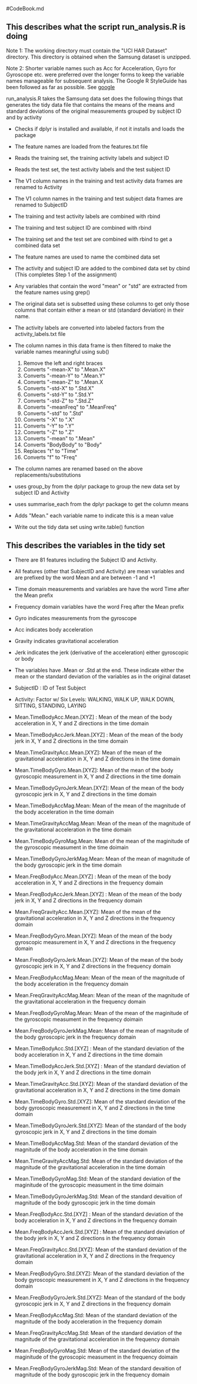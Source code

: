 #CodeBook.md

## This describes what the script run_analysis.R is doing

Note 1: The working directory must contain the "UCI HAR Dataset" directory. This directory is obtained when the Samsung dataset is unzipped.

Note 2: Shorter variable names such as Acc for Acceleration, Gyro for Gyroscope etc. were preferred over the longer forms to keep the variable names manageable for subsequent analysis. The Google R StyleGuide has been followed as far as possible. See [google](https://google-styleguide.googlecode.com/svn/trunk/Rguide.xml)

run_analysis.R takes the Samsung data set does the following things that generates the tidy data file that contains the means of the means and standard deviations of the original measurements grouped by subject ID and by activity

* Checks if dplyr is installed and available, if not it installs and loads the package
* The feature names are loaded from the features.txt file
* Reads the training set, the training activity labels and subject ID
* Reads the test set, the test activity labels and the test subject ID
* The V1 column names in the training and test activity data frames are renamed to Activity
* The V1 column names in the training and test subject data frames are renamed to SubjectID
* The training and test activity labels are combined with rbind
* The training and test subject ID are combined with rbind
* The training set and the test set are combined with rbind to get a combined data set 
* The feature names are used to name the combined data set 
* The activity and subject ID are added to the combined data set by cbind (This completes Step 1 of the assignment)


* Any variables that contain the word "mean" or "std" are extracted from the feature names using grep()
* The original data set is subsetted using these columns to get only those columns that contain either a mean or std (standard deviation) in their name.
* The activity labels are converted into labeled factors from the activity_labels.txt file

* The column names in this data frame is then filtered to make the variable names meaningful using sub()
   1. Remove the left and right braces
   2. Converts "-mean-X" to ".Mean.X"
   3. Converts "-mean-Y" to ".Mean.Y"
   4. Converts "-mean-Z" to ".Mean.X
   5. Converts "-std-X" to ".Std.X"
   6. Converts "-std-Y" to ".Std.Y"
   7. Converts "-std-Z" to ".Std.Z"
   8. Converts "-meanFreq" to ".MeanFreq"
   9. Converts "-std" to ".Std"
   10. Converts "-X" to ".X"
   11. Converts "-Y" to ".Y"
   12. Converts "-Z" to ".Z"
   13. Converts "-mean" to ".Mean"
   14. Converts "BodyBody" to "Body"
   15. Replaces "t" to "Time"
   16. Converts "f" to "Freq"
   
* The column names are renamed based on the above replacements/substitutions

* uses group_by from the dplyr package to group the new data set by subject ID and Activity
* uses summarise_each from the dplyr package to get the column means
* Adds "Mean." each variable name to indicate this is a mean value
* Write out the tidy data set using write.table() function
   
 

## This describes the variables in the tidy set
* There are 81 features including the Subject ID and Activity.

* All features (other that SubjectID and Activity) are mean variables and are prefixed by the word Mean and are between -1 and +1
* Time domain measurements and variables are have the word Time after the Mean prefix
* Frequency domain variables have the word Freq after the Mean prefix
* Gyro indicates measurements from the gyroscope
* Acc indicates body acceleration
* Gravity indicates gravitational acceleration
* Jerk indicates the jerk (derivative of the acceleration) either gyroscopic or body
* The variables have .Mean or .Std at the end. These indicate either the mean or the standard deviation of the variables as in the original dataset

*  SubjectID : ID of Test Subject
 * Activity: Factor w/ Six Levels: WALKING, WALK UP, WALK DOWN, SITTING, STANDING, LAYING
 
 
 * Mean.TimeBodyAcc.Mean.[XYZ] : Mean of the mean of the body acceleration in X, Y and Z directions in the time domain
 * Mean.TimeBodyAccJerk.Mean.[XYZ] : Mean of the mean of the body jerk in X, Y and Z directions in the time domain
 * Mean.TimeGravityAcc.Mean.[XYZ]: Mean of the mean of the gravitational acceleration in X, Y and Z directions in the time domain
 * Mean.TimeBodyGyro.Mean.[XYZ]: Mean of the mean of the body gyroscopic measurement in X, Y and Z directions in the time domain
 * Mean.TimeBodyGyroJerk.Mean.[XYZ]: Mean of the mean of the body gyroscopic jerk in X, Y and Z directions in the time domain
 * Mean.TimeBodyAccMag.Mean: Mean of the mean of the magnitude of the body acceleration in the time domain
 * Mean.TimeGravityAccMag.Mean: Mean of the mean of the magnitude of the gravitational acceleration in the time domain
 * Mean.TimeBodyGyroMag.Mean: Mean of the mean of the maginitude of the gyroscopic measument in the time doimain
 * Mean.TimeBodyGyroJerkMag.Mean: Mean of the mean of magnitude of the body gyroscopic jerk in the time domain 
 
 * Mean.FreqBodyAcc.Mean.[XYZ] : Mean of the mean of the body acceleration in X, Y and Z directions in the frequency domain
 * Mean.FreqBodyAccJerk.Mean.[XYZ] : Mean of the mean of the body jerk in X, Y and Z directions in the frequency domain
 * Mean.FreqGravityAcc.Mean.[XYZ]: Mean of the mean of the gravitational acceleration in X, Y and Z directions in the frequency domain
 * Mean.FreqBodyGyro.Mean.[XYZ]: Mean of the mean of the body gyroscopic measurement in X, Y and Z directions in the frequency domain
 * Mean.FreqBodyGyroJerk.Mean.[XYZ]: Mean of the mean of the body gyroscopic jerk in X, Y and Z directions in the frequency domain
 * Mean.FreqBodyAccMag.Mean: Mean of the mean of the magnitude of the body acceleration in the frequency domain
 * Mean.FreqGravityAccMag.Mean: Mean of the mean of the magnitude of the gravitational acceleration in the frequency domain
 * Mean.FreqBodyGyroMag.Mean: Mean of the mean of the maginitude of the gyroscopic measument in the frequency doimain
 * Mean.FreqBodyGyroJerkMag.Mean: Mean of the mean of magnitude of the body gyroscopic jerk in the frequency domain 
 
 * Mean.TimeBodyAcc.Std.[XYZ] : Mean of the standard deviation of the body acceleration in X, Y and Z directions in the time domain
 * Mean.TimeBodyAccJerk.Std.[XYZ] : Mean of the standard deviation of the body jerk in X, Y and Z directions in the time domain
 * Mean.TimeGravityAcc.Std.[XYZ]: Mean of the standard deviation of the gravitational acceleration in X, Y and Z directions in the time domain
 * Mean.TimeBodyGyro.Std.[XYZ]: Mean of the standard deviation of the body gyroscopic measurement in X, Y and Z directions in the time domain
 * Mean.TimeBodyGyroJerk.Std.[XYZ]: Mean of the standard of the body gyroscopic jerk in X, Y and Z directions in the time domain
 * Mean.TimeBodyAccMag.Std: Mean of the standard deviation of the magnitude of the body acceleration in the time domain
 * Mean.TimeGravityAccMag.Std: Mean of the standard deviation of the magnitude of the gravitational acceleration in the time domain
 * Mean.TimeBodyGyroMag.Std: Mean of the standard deviation of the maginitude of the gyroscopic measument in the time doimain
 * Mean.TimeBodyGyroJerkMag.Std: Mean of the standard devaition of magnitude of the body gyroscopic jerk in the time domain 

 
 * Mean.FreqBodyAcc.Std.[XYZ] : Mean of the standard deviation of the body acceleration in X, Y and Z directions in the frequency domain
 * Mean.FreqBodyAccJerk.Std.[XYZ] : Mean of the standard deviation of the body jerk in X, Y and Z directions in the frequency domain
 * Mean.FreqGravityAcc.Std.[XYZ]: Mean of the standard deviation of the gravitational acceleration in X, Y and Z directions in the frequency domain
 * Mean.FreqBodyGyro.Std.[XYZ]: Mean of the standard deviation of the body gyroscopic measurement in X, Y and Z directions in the frequency domain
 * Mean.FreqBodyGyroJerk.Std.[XYZ]: Mean of the standard of the body gyroscopic jerk in X, Y and Z directions in the frequency domain
 * Mean.FreqBodyAccMag.Std: Mean of the standard deviation of the magnitude of the body acceleration in the frequency domain
 * Mean.FreqGravityAccMag.Std: Mean of the standard deviation of the magnitude of the gravitational acceleration in the frequency domain
 * Mean.FreqBodyGyroMag.Std: Mean of the standard deviation of the maginitude of the gyroscopic measument in the frequency doimain
 * Mean.FreqBodyGyroJerkMag.Std: Mean of the standard devaition of magnitude of the body gyroscopic jerk in the frequency domain 
 
 

